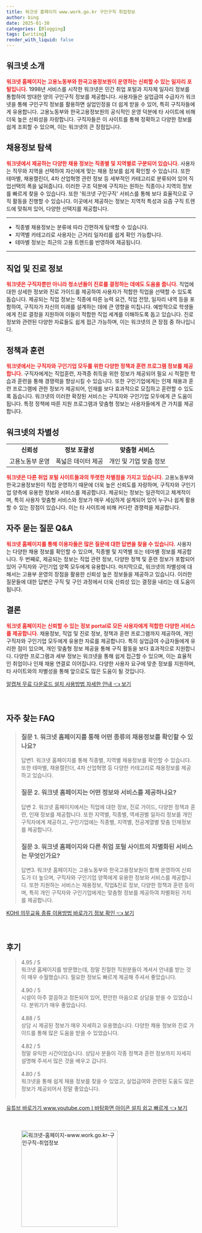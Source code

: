 ```yaml
---
title: 워크넷 홈페이지 www.work.go.kr 구인구직 취업정보
author: bing
date: 2025-01-30
categories: [Blogging]
tags: [writing]
render_with_liquid: false
---
```



<h2 id='워크넷_소개'>워크넷 소개</h2>

<p><b><span style="color: #ee2323;">워크넷 홈페이지는 고용노동부와 한국고용정보원이 운영하는 신뢰할 수 있는 일자리 포털입니다.</span></b> 1998년 서비스를 시작한 워크넷은 민간 취업 포털과 지자체 일자리 정보를 통합하여 방대한 양의 구인구직 정보를 제공합니다. 사용자들은 실업급여 수급자가 워크넷을 통해 구인구직 정보를 활용하면 실업인정을 더 쉽게 받을 수 있어, 특히 구직자들에게 유용합니다. 고용노동부와 한국고용정보원의 공식적인 운영 덕분에 타 사이트에 비해 더욱 높은 신뢰성을 자랑합니다. 구직자들은 이 사이트를 통해 정확하고 다양한 정보를 쉽게 조회할 수 있으며, 이는 워크넷의 큰 장점입니다.</p>

<h2 id='채용정보_탐색'>채용정보 탐색</h2>

<p><b><span style="color: #ee2323;">워크넷에서 제공하는 다양한 채용 정보는 직종별 및 지역별로 구분되어 있습니다.</span></b> 사용자는 직무와 지역을 선택하여 자신에게 맞는 채용 정보를 쉽게 확인할 수 있습니다. 또한 테마별, 채용캘린더, 4차 산업혁명 관련 정보 등 세부적인 카테고리로 분류되어 있어 직업선택의 폭을 넓혀줍니다. 이러한 구조 덕분에 구직자는 원하는 직종이나 지역의 정보를 빠르게 찾을 수 있습니다. 또한 '워크넷 구인구직' 서비스를 통해 보다 효율적으로 구직 활동을 진행할 수 있습니다. 이곳에서 제공하는 정보는 지역적 특성과 요즘 구직 트렌드에 맞춰져 있어, 다양한 선택지를 제공합니다.</p>

<hr />

<ul>
    <li>직종별 채용정보는 분류에 따라 간편하게 탐색할 수 있습니다.</li>
    <li>지역별 카테고리로 사용자는 근거리 일자리를 쉽게 확인 가능합니다.</li>
    <li>테마별 정보는 최근의 고용 트렌드를 반영하여 제공됩니다.</li>
</ul>

<hr />

<h2 id='진로_정보'>직업 및 진로 정보</h2>

<p><b><span style="color: #ee2323;">워크넷은 구직자뿐만 아니라 청소년들이 진로를 결정하는 데에도 도움을 줍니다.</span></b> 직업에 대한 상세한 정보와 진로 가이드를 제공하여 사용자가 적합한 직업을 선택할 수 있도록 돕습니다. 제공되는 직업 정보는 직종에 따른 능력 요건, 직업 전망, 일자리 내역 등을 포함하여, 구직자가 자신의 미래를 설계하는 데에 큰 영향을 미칩니다. 예방적으로 학생들에게 진로 결정을 지원하여 이들이 적합한 직업 세계를 이해하도록 돕고 있습니다. 진로 정보와 관련된 다양한 자료들도 쉽게 접근 가능하며, 이는 워크넷의 큰 장점 중 하나입니다.</p>

<h2 id='정책과_훈련'>정책과 훈련</h2>

<p><b><span style="color: #ee2323;">워크넷에서는 구직자와 구인기업 모두를 위한 다양한 정책과 훈련 프로그램 정보를 제공합니다.</span></b> 구직자에게는 직업훈련, 자격증 취득을 위한 정보가 제공되어 필요 시 적절한 학습과 훈련을 통해 경쟁력을 향상시킬 수 있습니다. 또한 구인기업에게는 인재 채용과 훈련 프로그램에 관한 정보가 제공되어, 인재를 보다 효과적으로 모집하고 훈련할 수 있도록 돕습니다. 워크넷의 이러한 확장된 서비스는 구직자와 구인기업 모두에게 큰 도움이 됩니다. 특정 정책에 따른 지원 프로그램과 맞춤형 정보는 사용자들에게 큰 가치를 제공합니다.</p>

<h2 id='차별성'>워크넷의 차별성</h2>

<table>
    <tr>
        <td style="text-align: center; height: 17px;"><b>신뢰성</b></td>
        <td style="text-align: center; height: 17px;"><b>정보 포괄성</b></td>
        <td style="text-align: center; height: 17px;"><b>맞춤형 서비스</b></td>
    </tr>
    <tr>
        <td style="text-align: center; height: 17px;">고용노동부 운영</td>
        <td style="text-align: center; height: 17px;">폭넓은 데이터 제공</td>
        <td style="text-align: center; height: 17px;">개인 및 기업 맞춤 정보</td>
    </tr>
</table>

<p><b><span style="color: #ee2323;">워크넷은 다른 취업 포털 사이트들과의 뚜렷한 차별점을 가지고 있습니다.</span></b> 고용노동부와 한국고용정보원이 직접 운영하기 때문에 더욱 높은 신뢰도를 자랑하며, 구직자와 구인기업 양측에 유용한 정보와 서비스를 제공합니다. 제공되는 정보는 일관적이고 체계적이며, 특히 사용자 맞춤형 서비스와 정보가 매우 세심하게 설계되어 있어 누구나 쉽게 활용할 수 있는 장점이 있습니다. 이는 타 사이트에 비해 커다란 경쟁력을 제공합니다.</p>

<h2 id='질문_답변'>자주 묻는 질문 Q&A</h2>

<p><b><span style="color: #ee2323;">워크넷 홈페이지를 통해 이용자들은 많은 질문에 대한 답변을 찾을 수 있습니다.</span></b> 사용자는 다양한 채용 정보를 확인할 수 있으며, 직종별 및 지역별 또는 테마별 정보를 제공합니다. 두 번째로, 제공되는 정보는 직업 관련 정보, 다양한 정책 및 훈련 정보가 포함되어 있어 구직자와 구인기업 양쪽 모두에게 유용합니다. 마지막으로, 워크넷의 차별성에 대해서는 고용부 운영의 장점을 활용한 신뢰성 높은 정보들을 제공하고 있습니다. 이러한 질문들에 대한 답변은 구직 및 구인 과정에서 더욱 신뢰성 있는 결정을 내리는 데 도움이 됩니다.</p>

<h2 id='결론'>결론</h2>

<p><b><span style="color: #ee2323;">워크넷 홈페이지는 신뢰할 수 있는 정보 portal로 모든 사용자에게 적합한 다양한 서비스를 제공합니다.</span></b> 채용정보, 직업 및 진로 정보, 정책과 훈련 프로그램까지 제공하여, 개인 구직자와 구인기업 모두에게 유용한 자료를 제공합니다. 특히 실업급여 수급자들에게 유리한 점이 있으며, 개인 맞춤형 정보 제공을 통해 구직 활동을 보다 효과적으로 지원합니다. 다양한 프로그램과 세부 정보는 워크넷을 통해 쉽게 접근할 수 있으며, 이는 효율적인 취업이나 인재 채용 연결로 이어집니다. 다양한 사용자 요구에 맞춘 정보를 지원하며, 타 사이트와의 차별성을 통해 앞으로도 많은 도움이 될 것입니다.</p>


<p><a class="click-button" title="알캡쳐 무료 다운로드 설치 사용방법 자세한 안내" href="https://purplelist.github.io/posts/%EC%95%8C%EC%BA%A1%EC%B3%90-%EB%AC%B4%EB%A3%8C-%EB%8B%A4%EC%9A%B4%EB%A1%9C%EB%93%9C-%EC%84%A4%EC%B9%98-%EC%82%AC%EC%9A%A9%EB%B0%A9%EB%B2%95-%EC%9E%90%EC%84%B8%ED%95%9C-%EC%95%88%EB%82%B4/" rel="dofollow">알캡쳐 무료 다운로드 설치 사용방법 자세한 안내 👈 보기</a></p><br>
<h2 id='자주_찾는_FAQ'>자주 찾는 FAQ</h2>
<div itemscope="" itemtype="https://schema.org/FAQPage"> 
<blockquote> 
<div itemscope="" itemprop="mainEntity" itemtype="https://schema.org/Question"> 
<h3 itemprop="name">질문 1. 워크넷 홈페이지를 통해 어떤 종류의 채용정보를 확인할 수 있나요?</h3> 
<div itemscope="" itemprop="acceptedAnswer" itemtype="https://schema.org/Answer"> 
<span itemprop="text"> 
<p>답변1. 워크넷 홈페이지를 통해 직종별, 지역별 채용정보를 확인할 수 있습니다. 또한 테마별, 채용캘린더, 4차 산업혁명 등 다양한 카테고리로 채용정보를 제공하고 있습니다.</p> 
</span> 
</div> 
</div> 

<div itemscope="" itemprop="mainEntity" itemtype="https://schema.org/Question"> 
<h3 itemprop="name">질문 2. 워크넷 홈페이지는 어떤 정보와 서비스를 제공하나요?</h3> 
<div itemscope="" itemprop="acceptedAnswer" itemtype="https://schema.org/Answer"> 
<span itemprop="text"> 
<p>답변 2. 워크넷 홈페이지에서는 직업에 대한 정보, 진로 가이드, 다양한 정책과 훈련, 인재 정보를 제공합니다. 또한 지역별, 직종별, 역세권별 일자리 정보를 개인 구직자에게 제공하고, 구인기업에는 직종별, 지역별, 전공계열별 맞춤 인재정보를 제공합니다.</p> 
</span> 
</div> 
</div> 

<div itemscope="" itemprop="mainEntity" itemtype="https://schema.org/Question"> 
<h3 itemprop="name">질문 3. 워크넷 홈페이지와 다른 취업 포털 사이트의 차별화된 서비스는 무엇인가요?</h3> 
<div itemscope="" itemprop="acceptedAnswer" itemtype="https://schema.org/Answer"> 
<span itemprop="text"> 
<p>답변3. 워크넷 홈페이지는 고용노동부와 한국고용정보원이 함께 운영하여 신뢰도가 더 높으며, 구직자와 구인기업 양쪽에게 유용한 정보와 서비스를 제공합니다. 또한 지원하는 서비스는 채용정보, 직업&진로 정보, 다양한 정책과 훈련 등이며, 특히 개인 구직자와 구인기업에게는 맞춤형 정보를 제공하여 차별화된 가치를 제공합니다.</p> 
</span> 
</div> 
</div> 
</blockquote> 
</div>
<p><a class="click-button" title="KOHI 의무교육 종류 이용방법 바로가기 정보 확인" href="https://purplelist.github.io/posts/KOHI-%EC%9D%98%EB%AC%B4%EA%B5%90%EC%9C%A1-%EC%A2%85%EB%A5%98-%EC%9D%B4%EC%9A%A9%EB%B0%A9%EB%B2%95-%EB%B0%94%EB%A1%9C%EA%B0%80%EA%B8%B0-%EC%A0%95%EB%B3%B4-%ED%99%95%EC%9D%B8/" rel="dofollow">KOHI 의무교육 종류 이용방법 바로가기 정보 확인 👈 보기</a></p><br>
<h2 id='후기'>후기</h2>
<div itemscope itemtype="https://schema.org/Product">
  <blockquote>
  <div itemprop="review" itemscope itemtype="https://schema.org/Review">
      <div itemprop="reviewRating" itemscope itemtype="https://schema.org/Rating"> <span itemprop="ratingValue">4.95</span> / <span itemprop="bestRating">5</span> </div>
      <span itemprop="reviewBody">워크넷 홈페이지를 방문했는데, 정말 친절한 직원분들이 계셔서 안내를 받는 것이 매우 수월했습니다. 필요한 정보도 빠르게 제공해 주셔서 좋았습니다.</span>
  </div>
  <br>
  <div itemprop="review" itemscope itemtype="https://schema.org/Review">
      <div itemprop="reviewRating" itemscope itemtype="https://schema.org/Rating"> <span itemprop="ratingValue">4.90</span> / <span itemprop="bestRating">5</span> </div>
      <span itemprop="reviewBody">시설이 아주 깔끔하고 정돈되어 있어, 편안한 마음으로 상담을 받을 수 있었습니다. 분위기가 매우 좋았습니다.</span>
  </div>
  <br>
  <div itemprop="review" itemscope itemtype="https://schema.org/Review">
      <div itemprop="reviewRating" itemscope itemtype="https://schema.org/Rating"> <span itemprop="ratingValue">4.88</span> / <span itemprop="bestRating">5</span> </div>
      <span itemprop="reviewBody">상담 시 제공된 정보가 매우 자세하고 유용했습니다. 다양한 채용 정보와 진로 가이드를 통해 많은 도움을 받을 수 있었습니다.</span>
  </div>
  <br>
  <div itemprop="review" itemscope itemtype="https://schema.org/Review">
      <div itemprop="reviewRating" itemscope itemtype="https://schema.org/Rating"> <span itemprop="ratingValue">4.82</span> / <span itemprop="bestRating">5</span> </div>
      <span itemprop="reviewBody">정말 유익한 시간이었습니다. 상담사 분들이 각종 정책과 훈련 정보까지 자세히 설명해 주셔서 많은 것을 배우고 갑니다.</span>
  </div>
  <br>
  <div itemprop="review" itemscope itemtype="https://schema.org/Review">
      <div itemprop="reviewRating" itemscope itemtype="https://schema.org/Rating"> <span itemprop="ratingValue">4.80</span> / <span itemprop="bestRating">5</span> </div>
      <span itemprop="reviewBody">워크넷을 통해 쉽게 채용 정보를 찾을 수 있었고, 실업급여와 관련된 도움도 많은 정보가 제공되어서 정말 좋았습니다.</span>
  </div>
  <br>
  </blockquote>
</div>
<p><a class="click-button" title="유튜브 바로가기 www.youtube.comㅣ바탕화면 아이콘 설치 쉽고 빠르게" href="https://purplelist.github.io/posts/%EC%9C%A0%ED%8A%9C%EB%B8%8C-%EB%B0%94%EB%A1%9C%EA%B0%80%EA%B8%B0-www.youtube.com%E3%85%A3%EB%B0%94%ED%83%95%ED%99%94%EB%A9%B4-%EC%95%84%EC%9D%B4%EC%BD%98-%EC%84%A4%EC%B9%98-%EC%89%BD%EA%B3%A0-%EB%B9%A0%EB%A5%B4%EA%B2%8C/" rel="dofollow">유튜브 바로가기 www.youtube.comㅣ바탕화면 아이콘 설치 쉽고 빠르게 👈 보기</a></p><br>
<figure class="image"><img src="https://purplelist.github.io/assets/img/thumbnail/워크넷-홈페이지-www.work.go.kr-구인구직-취업정보.webp" alt="워크넷-홈페이지-www.work.go.kr-구인구직-취업정보" width="256" height="256"></figure>